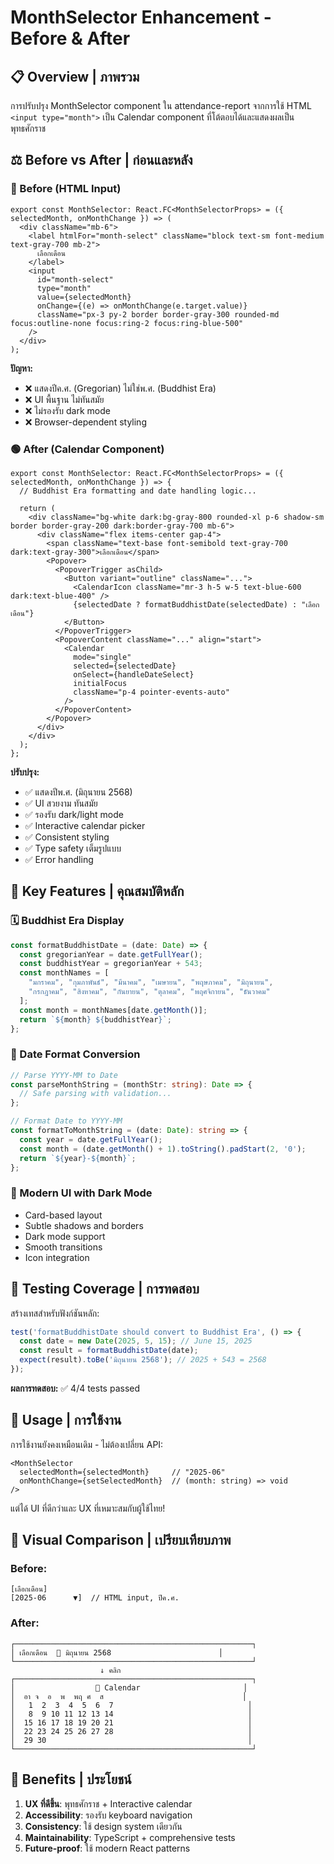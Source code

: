 # MonthSelector Enhancement - Before & After

## 📋 Overview | ภาพรวม

การปรับปรุง MonthSelector component ใน attendance-report จากการใช้ HTML `<input type="month">` เป็น Calendar component ที่โต้ตอบได้และแสดงผลเป็นพุทธศักราช

## ⚖️ Before vs After | ก่อนและหลัง

### 🔴 Before (HTML Input)
```tsx
export const MonthSelector: React.FC<MonthSelectorProps> = ({ selectedMonth, onMonthChange }) => (
  <div className="mb-6">
    <label htmlFor="month-select" className="block text-sm font-medium text-gray-700 mb-2">
      เลือกเดือน
    </label>
    <input
      id="month-select"
      type="month"
      value={selectedMonth}
      onChange={(e) => onMonthChange(e.target.value)}
      className="px-3 py-2 border border-gray-300 rounded-md focus:outline-none focus:ring-2 focus:ring-blue-500"
    />
  </div>
);
```

**ปัญหา:**
- ❌ แสดงปีค.ศ. (Gregorian) ไม่ใช่พ.ศ. (Buddhist Era)
- ❌ UI พื้นฐาน ไม่ทันสมัย
- ❌ ไม่รองรับ dark mode
- ❌ Browser-dependent styling

### 🟢 After (Calendar Component)
```tsx
export const MonthSelector: React.FC<MonthSelectorProps> = ({ selectedMonth, onMonthChange }) => {
  // Buddhist Era formatting and date handling logic...
  
  return (
    <div className="bg-white dark:bg-gray-800 rounded-xl p-6 shadow-sm border border-gray-200 dark:border-gray-700 mb-6">
      <div className="flex items-center gap-4">
        <span className="text-base font-semibold text-gray-700 dark:text-gray-300">เลือกเดือน</span>
        <Popover>
          <PopoverTrigger asChild>
            <Button variant="outline" className="...">
              <CalendarIcon className="mr-3 h-5 w-5 text-blue-600 dark:text-blue-400" />
              {selectedDate ? formatBuddhistDate(selectedDate) : "เลือกเดือน"}
            </Button>
          </PopoverTrigger>
          <PopoverContent className="..." align="start">
            <Calendar
              mode="single"
              selected={selectedDate}
              onSelect={handleDateSelect}
              initialFocus
              className="p-4 pointer-events-auto"
            />
          </PopoverContent>
        </Popover>
      </div>
    </div>
  );
};
```

**ปรับปรุง:**
- ✅ แสดงปีพ.ศ. (มิถุนายน 2568)
- ✅ UI สวยงาม ทันสมัย
- ✅ รองรับ dark/light mode
- ✅ Interactive calendar picker
- ✅ Consistent styling
- ✅ Type safety เต็มรูปแบบ
- ✅ Error handling

## 🎯 Key Features | คุณสมบัติหลัก

### 🗓️ Buddhist Era Display
```typescript
const formatBuddhistDate = (date: Date) => {
  const gregorianYear = date.getFullYear();
  const buddhistYear = gregorianYear + 543;
  const monthNames = [
    "มกราคม", "กุมภาพันธ์", "มีนาคม", "เมษายน", "พฤษภาคม", "มิถุนายน",
    "กรกฎาคม", "สิงหาคม", "กันยายน", "ตุลาคม", "พฤศจิกายน", "ธันวาคม"
  ];
  const month = monthNames[date.getMonth()];
  return `${month} ${buddhistYear}`;
};
```

### 🔄 Date Format Conversion
```typescript
// Parse YYYY-MM to Date
const parseMonthString = (monthStr: string): Date => {
  // Safe parsing with validation...
};

// Format Date to YYYY-MM
const formatToMonthString = (date: Date): string => {
  const year = date.getFullYear();
  const month = (date.getMonth() + 1).toString().padStart(2, '0');
  return `${year}-${month}`;
};
```

### 🎨 Modern UI with Dark Mode
- Card-based layout
- Subtle shadows and borders
- Dark mode support
- Smooth transitions
- Icon integration

## 🧪 Testing Coverage | การทดสอบ

สร้างเทสสำหรับฟังก์ชันหลัก:

```typescript
test('formatBuddhistDate should convert to Buddhist Era', () => {
  const date = new Date(2025, 5, 15); // June 15, 2025
  const result = formatBuddhistDate(date);
  expect(result).toBe('มิถุนายน 2568'); // 2025 + 543 = 2568
});
```

**ผลการทดสอบ:** ✅ 4/4 tests passed

## 🔧 Usage | การใช้งาน

การใช้งานยังคงเหมือนเดิม - ไม่ต้องเปลี่ยน API:

```tsx
<MonthSelector 
  selectedMonth={selectedMonth}     // "2025-06"
  onMonthChange={setSelectedMonth}  // (month: string) => void
/>
```

แต่ได้ UI ที่ดีกว่าและ UX ที่เหมาะสมกับผู้ใช้ไทย!

## 📱 Visual Comparison | เปรียบเทียบภาพ

### Before:
```
[เลือกเดือน]
[2025-06      ▼]  // HTML input, ปีค.ศ.
```

### After:
```
┌─────────────────────────────────────────────────────┐
│ เลือกเดือน  📅 มิถุนายน 2568                        │
└─────────────────────────────────────────────────────┘
                    ↓ คลิก
┌─────────────────────────────────────────────────────┐
│                  📅 Calendar                       │
│  อา จ  อ  พ  พฤ ศ  ส                               │
│   1  2  3  4  5  6  7                              │
│   8  9 10 11 12 13 14                              │
│  15 16 17 18 19 20 21                              │
│  22 23 24 25 26 27 28                              │
│  29 30                                             │
└─────────────────────────────────────────────────────┘
```

## 🎉 Benefits | ประโยชน์

1. **UX ที่ดีขึ้น**: พุทธศักราช + Interactive calendar
2. **Accessibility**: รองรับ keyboard navigation
3. **Consistency**: ใช้ design system เดียวกัน
4. **Maintainability**: TypeScript + comprehensive tests
5. **Future-proof**: ใช้ modern React patterns
